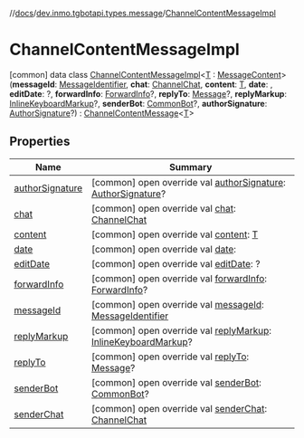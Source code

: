 //[docs](../../../index.md)/[dev.inmo.tgbotapi.types.message](../index.md)/[ChannelContentMessageImpl](index.md)



# ChannelContentMessageImpl  
 [common] data class [ChannelContentMessageImpl](index.md)<[T](index.md) : [MessageContent](../../dev.inmo.tgbotapi.types.message.content.abstracts/-message-content/index.md)>(**messageId**: [MessageIdentifier](../../dev.inmo.tgbotapi.types/index.md#%5Bdev.inmo.tgbotapi.types%2FMessageIdentifier%2F%2F%2FPointingToDeclaration%2F%5D%2FClasslikes%2F625018081), **chat**: [ChannelChat](../../dev.inmo.tgbotapi.types.chat.abstracts/-channel-chat/index.md), **content**: [T](index.md), **date**: , **editDate**: ?, **forwardInfo**: [ForwardInfo](../-forward-info/index.md)?, **replyTo**: [Message](../../dev.inmo.tgbotapi.types.message.abstracts/-message/index.md)?, **replyMarkup**: [InlineKeyboardMarkup](../../dev.inmo.tgbotapi.types.buttons/-inline-keyboard-markup/index.md)?, **senderBot**: [CommonBot](../../dev.inmo.tgbotapi.types/-common-bot/index.md)?, **authorSignature**: [AuthorSignature](../../dev.inmo.tgbotapi.types/index.md#%5Bdev.inmo.tgbotapi.types%2FAuthorSignature%2F%2F%2FPointingToDeclaration%2F%5D%2FClasslikes%2F625018081)?) : [ChannelContentMessage](../../dev.inmo.tgbotapi.types.message.abstracts/-channel-content-message/index.md)<[T](index.md)>    


## Properties  
  
|  Name |  Summary | 
|---|---|
| <a name="dev.inmo.tgbotapi.types.message/ChannelContentMessageImpl/authorSignature/#/PointingToDeclaration/"></a>[authorSignature](author-signature.md)| <a name="dev.inmo.tgbotapi.types.message/ChannelContentMessageImpl/authorSignature/#/PointingToDeclaration/"></a> [common] open override val [authorSignature](author-signature.md): [AuthorSignature](../../dev.inmo.tgbotapi.types/index.md#%5Bdev.inmo.tgbotapi.types%2FAuthorSignature%2F%2F%2FPointingToDeclaration%2F%5D%2FClasslikes%2F625018081)?   <br>|
| <a name="dev.inmo.tgbotapi.types.message/ChannelContentMessageImpl/chat/#/PointingToDeclaration/"></a>[chat](chat.md)| <a name="dev.inmo.tgbotapi.types.message/ChannelContentMessageImpl/chat/#/PointingToDeclaration/"></a> [common] open override val [chat](chat.md): [ChannelChat](../../dev.inmo.tgbotapi.types.chat.abstracts/-channel-chat/index.md)   <br>|
| <a name="dev.inmo.tgbotapi.types.message/ChannelContentMessageImpl/content/#/PointingToDeclaration/"></a>[content](content.md)| <a name="dev.inmo.tgbotapi.types.message/ChannelContentMessageImpl/content/#/PointingToDeclaration/"></a> [common] open override val [content](content.md): [T](index.md)   <br>|
| <a name="dev.inmo.tgbotapi.types.message/ChannelContentMessageImpl/date/#/PointingToDeclaration/"></a>[date](date.md)| <a name="dev.inmo.tgbotapi.types.message/ChannelContentMessageImpl/date/#/PointingToDeclaration/"></a> [common] open override val [date](date.md):    <br>|
| <a name="dev.inmo.tgbotapi.types.message/ChannelContentMessageImpl/editDate/#/PointingToDeclaration/"></a>[editDate](edit-date.md)| <a name="dev.inmo.tgbotapi.types.message/ChannelContentMessageImpl/editDate/#/PointingToDeclaration/"></a> [common] open override val [editDate](edit-date.md): ?   <br>|
| <a name="dev.inmo.tgbotapi.types.message/ChannelContentMessageImpl/forwardInfo/#/PointingToDeclaration/"></a>[forwardInfo](forward-info.md)| <a name="dev.inmo.tgbotapi.types.message/ChannelContentMessageImpl/forwardInfo/#/PointingToDeclaration/"></a> [common] open override val [forwardInfo](forward-info.md): [ForwardInfo](../-forward-info/index.md)?   <br>|
| <a name="dev.inmo.tgbotapi.types.message/ChannelContentMessageImpl/messageId/#/PointingToDeclaration/"></a>[messageId](message-id.md)| <a name="dev.inmo.tgbotapi.types.message/ChannelContentMessageImpl/messageId/#/PointingToDeclaration/"></a> [common] open override val [messageId](message-id.md): [MessageIdentifier](../../dev.inmo.tgbotapi.types/index.md#%5Bdev.inmo.tgbotapi.types%2FMessageIdentifier%2F%2F%2FPointingToDeclaration%2F%5D%2FClasslikes%2F625018081)   <br>|
| <a name="dev.inmo.tgbotapi.types.message/ChannelContentMessageImpl/replyMarkup/#/PointingToDeclaration/"></a>[replyMarkup](reply-markup.md)| <a name="dev.inmo.tgbotapi.types.message/ChannelContentMessageImpl/replyMarkup/#/PointingToDeclaration/"></a> [common] open override val [replyMarkup](reply-markup.md): [InlineKeyboardMarkup](../../dev.inmo.tgbotapi.types.buttons/-inline-keyboard-markup/index.md)?   <br>|
| <a name="dev.inmo.tgbotapi.types.message/ChannelContentMessageImpl/replyTo/#/PointingToDeclaration/"></a>[replyTo](reply-to.md)| <a name="dev.inmo.tgbotapi.types.message/ChannelContentMessageImpl/replyTo/#/PointingToDeclaration/"></a> [common] open override val [replyTo](reply-to.md): [Message](../../dev.inmo.tgbotapi.types.message.abstracts/-message/index.md)?   <br>|
| <a name="dev.inmo.tgbotapi.types.message/ChannelContentMessageImpl/senderBot/#/PointingToDeclaration/"></a>[senderBot](sender-bot.md)| <a name="dev.inmo.tgbotapi.types.message/ChannelContentMessageImpl/senderBot/#/PointingToDeclaration/"></a> [common] open override val [senderBot](sender-bot.md): [CommonBot](../../dev.inmo.tgbotapi.types/-common-bot/index.md)?   <br>|
| <a name="dev.inmo.tgbotapi.types.message/ChannelContentMessageImpl/senderChat/#/PointingToDeclaration/"></a>[senderChat](index.md#%5Bdev.inmo.tgbotapi.types.message%2FChannelContentMessageImpl%2FsenderChat%2F%23%2FPointingToDeclaration%2F%5D%2FProperties%2F625018081)| <a name="dev.inmo.tgbotapi.types.message/ChannelContentMessageImpl/senderChat/#/PointingToDeclaration/"></a> [common] open override val [senderChat](index.md#%5Bdev.inmo.tgbotapi.types.message%2FChannelContentMessageImpl%2FsenderChat%2F%23%2FPointingToDeclaration%2F%5D%2FProperties%2F625018081): [ChannelChat](../../dev.inmo.tgbotapi.types.chat.abstracts/-channel-chat/index.md)   <br>|

